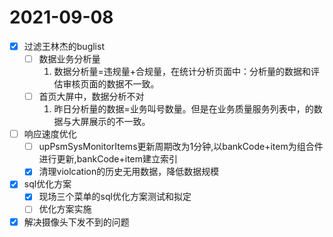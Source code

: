 # 2021-09-08
- [x] 过滤王林杰的buglist
  - [ ] 数据业务分析量
    1. 数据分析量=违规量+合规量，在统计分析页面中：分析量的数据和评估审核页面的数据不一致。
  - [ ] 首页大屏中，数据分析不对
    1. 昨日分析量的数据=业务叫号数量。但是在业务质量服务列表中，的数据与大屏展示的不一致。
- [ ] 响应速度优化
  - [ ] upPsmSysMonitorItems更新周期改为1分钟,以bankCode+item为组合件进行更新,bankCode+item建立索引 
  - [x] 清理violcation的历史无用数据，降低数据规模 
- [x] sql优化方案
  - [x] 现场三个菜单的sql优化方案测试和拟定
  - [ ] 优化方案实施
- [x] 解决摄像头下发不到的问题